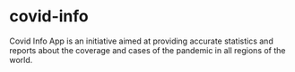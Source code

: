# covid-info
Covid Info App is an initiative aimed at providing accurate statistics and reports about the coverage and cases of the pandemic in all regions of the world.
